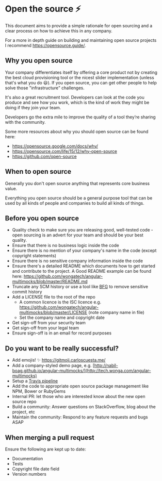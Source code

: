 # Open the source :zap:

This document aims to provide a simple rationale for open sourcing and a clear process on how to achieve this in any company. 

For a more in depth guide on building and maintaining open source projects I recommend https://opensource.guide/.

## Why you open source

Your company differentiates itself by offering a core product not by creating the best cloud provisioning tool or the nicest slider implementation (unless that's what you do :smiley:). If you open source, you can get other people to help solve those "infrastructure" challenges.

It's also a great recruitment tool. Developers can look at the code you produce and see how you work, which is the kind of work they might be doing if they join your team.

Developers go the extra mile to improve the quality of a tool they’re sharing with the community.

Some more resources about why you should open source can be found here:

* https://opensource.google.com/docs/why/
* https://opensource.com/life/15/12/why-open-source
* https://github.com/open-source

## When to open source

Generally you don't open source anything that represents core business value.

Everything you open source should be a general purpose tool that can be used by all kinds of people and companies to build all kinds of things.

## Before you open source

* Quality check to make sure you are releasing good, well-tested code - open sourcing is an advert for your team and should be your best quality.
* Ensure that there is no business logic inside the code 
* Ensure there is no mention of your company's name in the code (except copyright statements)
* Ensure there is no sensitive company information inside the code
* Ensure there's a detailed README which documents how to get started and contribute to the project. A Good README example can be found here: https://github.com/wongatech/angular-multimocks/blob/master/README.md
* Truncate any SCM history or use a tool like [BFG](https://rtyley.github.io/bfg-repo-cleaner/) to remove sensitive commit history
* Add a LICENSE file to the root of the repo
    * A common licence is the ISC licence e.g. https://github.com/wongatech/angular-multimocks/blob/master/LICENSE (note company name in file)
    * Set the company name and copyright date
* Get sign-off from your security team
* Get sign-off from your legal team
* Ensure sign-off is in an email for record purposes

## Do you want to be really successful? 

* Add emojis! :sparkles: https://gitmoji.carloscuesta.me/
* Add a company-styled demo page, e.g. [http://nabil-boag.github.io/angular-multimocks/](http://tech.wonga.com/angular-multimocks)
* Setup a [Travis pipeline](https://travis-ci.com/)
* Add the code to appropriate open source package management like NPM, Bower or RubyGems
* Internal PR: let those who are interested know about the new open source repo
* Build a community: Answer questions on StackOverflow, blog about the project, etc
* Maintain the community: Respond to any feature requests and bugs ASAP

## When merging a pull request

Ensure the following are kept up to date:

* Documentation
* Tests
* Copyright file date field
* Version numbers
